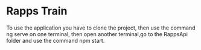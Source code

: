 # Rapps Train

To use the application you have to clone the project,
then use the command ng serve on one terminal,
then open another terminal,go to the RappsApi folder and use the command npm start.
